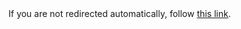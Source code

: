 <!DOCTYPE HTML>
<html lang="en-US">
    <head>
        <meta charset="UTF-8">
        <meta http-equiv="refresh" content="2;url=http://github.sacema.org/measlesOutbreak/PRG.pdf">
        <script type="text/javascript">
            window.location.href = "http://github.sacema.org/measlesOutbreak/PRG.pdf"
        </script>
        <title>Page Redirection</title>
    </head>
    <body>
        <!-- Note: don't tell people to `click` the link, just tell them that it is a link. -->
        If you are not redirected automatically, follow <a href='http://github.sacema.org/measlesOutbreak/PRG.pdf'>this link</a>.
    </body>
</html>

